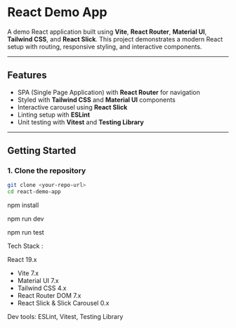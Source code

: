 # React Demo App

A demo React application built using **Vite**, **React Router**, **Material UI**, **Tailwind CSS**, and **React Slick**. This project demonstrates a modern React setup with routing, responsive styling, and interactive components.

---

## Features

- SPA (Single Page Application) with **React Router** for navigation
- Styled with **Tailwind CSS** and **Material UI** components
- Interactive carousel using **React Slick**
- Linting setup with **ESLint**
- Unit testing with **Vitest** and **Testing Library**

---

## Getting Started

### 1. Clone the repository

```bash
git clone <your-repo-url>
cd react-demo-app
```

npm install

npm run dev

npm run test

Tech Stack :

React 19.x

- Vite 7.x
- Material UI 7.x
- Tailwind CSS 4.x
- React Router DOM 7.x
- React Slick & Slick Carousel 0.x

Dev tools: ESLint, Vitest, Testing Library
